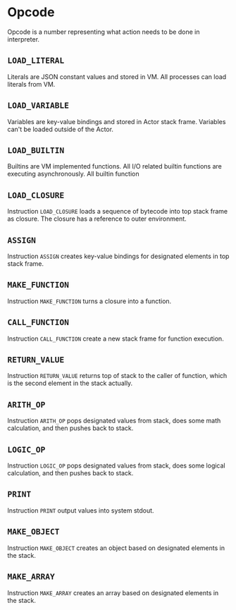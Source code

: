 # Opcode

Opcode is a number representing what action needs to be done in interpreter.

## `LOAD_LITERAL`

Literals are JSON constant values and stored in VM. All processes can load literals from VM.

## `LOAD_VARIABLE`

Variables are key-value bindings and stored in Actor stack frame. Variables can't be loaded outside of the Actor.

## `LOAD_BUILTIN`

Builtins are VM implemented functions. All I/O related builtin functions are executing asynchronously. All builtin function

## `LOAD_CLOSURE`

Instruction `LOAD_CLOSURE` loads a sequence of bytecode into top stack frame as closure. The closure has a reference to outer environment.

## `ASSIGN`

Instruction `ASSIGN` creates key-value bindings for designated elements in top stack frame.

## `MAKE_FUNCTION`

Instruction `MAKE_FUNCTION` turns a closure into a function.

## `CALL_FUNCTION`

Instruction `CALL_FUNCTION` create a new stack frame for function execution.

## `RETURN_VALUE`

Instruction `RETURN_VALUE` returns top of stack to the caller of function, which is the second element in the stack actually.

## `ARITH_OP`

Instruction `ARITH_OP` pops designated values from stack, does some math calculation, and then pushes back to stack.

## `LOGIC_OP`

Instruction `LOGIC_OP` pops designated values from stack, does some logical calculation, and then pushes back to stack.

## `PRINT`

Instruction `PRINT` output values into system stdout.

## `MAKE_OBJECT`

Instruction `MAKE_OBJECT` creates an object based on designated elements in the stack.

## `MAKE_ARRAY`

Instruction `MAKE_ARRAY` creates an array based on designated elements in the stack.
